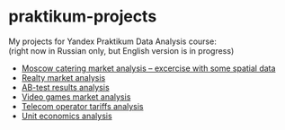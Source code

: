 # praktikum-projects
My projects for Yandex Praktikum Data Analysis course:<br>
(right now in Russian only, but English version is in progress)

- [Moscow catering market analysis – excercise with some spatial data](https://github.com/nicolayoguy/praktikum-projects/blob/main/city_cafe/)
- [Realty market analysis](https://github.com/nicolayoguy/praktikum-projects/blob/main/real_estate/)
- [AB-test results analysis](https://github.com/nicolayoguy/praktikum-projects/blob/main/ab_test/)
- [Video games market analysis](https://github.com/nicolayoguy/praktikum-projects/blob/main/video_games/)
- [Telecom operator tariffs analysis](https://github.com/nicolayoguy/praktikum-projects/blob/main/telecom_tariff/)
- [Unit economics analysis](https://github.com/nicolayoguy/praktikum-projects/blob/main/bi_project/)

